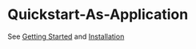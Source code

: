 # Quickstart-As-Application

See [Getting Started](https://github.com/epik-protocol/epik-gateway-backend/blob/master/docs/getting-started.md) and [Installation](https://github.com/epik-protocol/epik-gateway-backend/blob/master/docs/installation.md)

